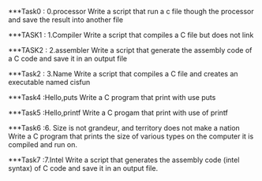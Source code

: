 ***Task0 : 0.processor
    Write a script that run a c file though the processor and save the result into another file

***TASK1 : 1.Compiler
    Write a script that compiles a C file but does not link

***TASK2 : 2.assembler
     Write a script that generate the assembly code of a C code and save it in an output file 

***Task2 : 3.Name
    Write a script that compiles a C file and creates an executable named cisfun

***Task4 :Hello,puts
   Write a C program that print with use puts

***Task5 :Hello,printf
   Write a C progam that print with use of printf

***Task6 :6. Size is not grandeur, and territory does not make a nation
    Write  a C program that prints the size of various types on the computer it is compiled and run on.

***Task7 :7.Intel
     Write a script that generates the assembly code (intel syntax) of C code and save it in an output file.


